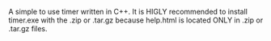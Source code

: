A simple to use timer written in C++.
It is HIGLY recommended to install timer.exe with the .zip or .tar.gz because help.html is located ONLY in .zip or .tar.gz files.
